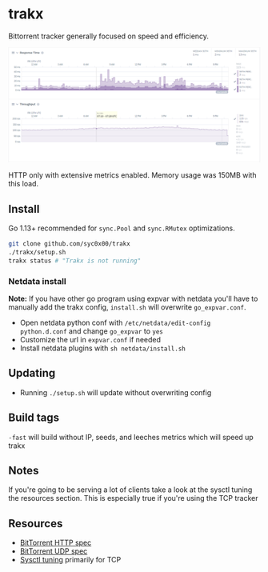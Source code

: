 # trakx

Bittorrent tracker generally focused on speed and efficiency.

![performance](img/performance.png)

HTTP only with extensive metrics enabled. Memory usage was 150MB with this load.

## Install

Go 1.13+ recommended for `sync.Pool` and `sync.RMutex` optimizations.

```sh
git clone github.com/syc0x00/trakx
./trakx/setup.sh
trakx status # "Trakx is not running"
```

### Netdata install

**Note:** If you have other go program using expvar with netdata you'll have to manually add the trakx config, `install.sh` will overwrite `go_expvar.conf`.

* Open netdata python conf with `/etc/netdata/edit-config python.d.conf` and change `go_expvar` to `yes`
* Customize the url in `expvar.conf` if needed
* Install netdata plugins with `sh netdata/install.sh`

## Updating

* Running `./setup.sh` will update without overwriting config

## Build tags

`-fast` will build without IP, seeds, and leeches metrics which will speed up trakx

## Notes

If you're going to be serving a lot of clients take a look at the sysctl tuning the resources section. This is especially true if you're using the TCP tracker

## Resources

* [BitTorrent HTTP spec](https://wiki.theory.org/index.php/BitTorrentSpecification)
* [BitTorrent UDP spec](https://www.libtorrent.org/udp_tracker_protocol.html)
* [Sysctl tuning](https://wiki.mikejung.biz/Sysctl_tweaks) primarily for TCP
